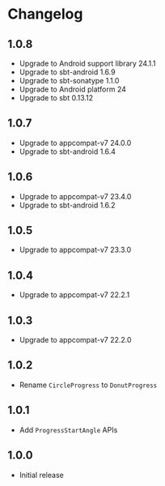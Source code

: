 # Changelog

## 1.0.8

 * Upgrade to Android support library 24.1.1
 * Upgrade to sbt-android 1.6.9
 * Upgrade to sbt-sonatype 1.1.0
 * Upgrade to Android platform 24
 * Upgrade to sbt 0.13.12

## 1.0.7

 * Upgrade to appcompat-v7 24.0.0
 * Upgrade to sbt-android 1.6.4

## 1.0.6

 * Upgrade to appcompat-v7 23.4.0
 * Upgrade to sbt-android 1.6.2

## 1.0.5

 * Upgrade to appcompat-v7 23.3.0

## 1.0.4

 * Upgrade to appcompat-v7 22.2.1

## 1.0.3

 * Upgrade to appcompat-v7 22.2.0

## 1.0.2

 * Rename `CircleProgress` to `DonutProgress`

## 1.0.1

 * Add `ProgressStartAngle` APIs

## 1.0.0

 * Initial release